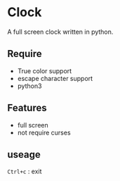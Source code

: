 # Clock
A full screen clock written in python.

## Require
- True color support
- escape character support
- python3

## Features
- full screen
- not require curses

## useage
`Ctrl+c` : exit
